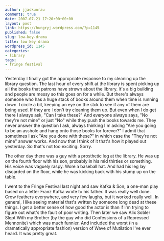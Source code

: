```yaml
---
author: jjackunrau
comments: true
date: 2007-07-21 17:20:00+00:00
layout: post
link: https://hungryj.wordpress.com/?p=1145
published: false
slug: low-key-drama
title: low key drama
wordpress_id: 1145
categories:
- library
tags:
- fringe festival
---
```


Yesterday I finally got the appropriate response to my cleaning up the library question.  The last hour of every shift at the library is spent picking up all the books that patrons have strewn about the library.  It's a big building and people are messy so this goes on for a while.  But there's always someone who has a huge stack of books around them when time is running down.  I circle a bit, keeping an eye on the stck to see if any of them are being used.  If they are I don't try cleaning them up.  But even when I do get there I always ask, "Can I take these?"  And everyone always says, "No they're not mine" or just "No" while they push the books towards me.  They never answer the question I ask, always thinking I'm asking "Are you going to be an asshole and hang onto those books for forever?"  I admit that sometimes I ask "Are you done with these?" in which case the "They're not mine" answer works.  And now that I think of it that's how it played out yesterday.  So that's not too exciting.  Sorry.  
  
The other day there was a guy with a prosthetic leg at the library.  He was up on the fourth floor with his son, probably in his mid thirties or something.  His voice was vaguely raspy.  Wore a baseball hat.  And had his leg lay discarded on the floor, while he was kicking back with his stump up on the table.  
  
I went to the Fringe Festival last night and saw Kafka & Son, a one-man play based on a letter Franz Kafka wrote to his father.  It was really well done.  Crow feathers everywhere, and very few laughs, but it worked really well.  In general, I like seeing material that's written by someone long dead at these things.  I get a better sense of how good the actor is than if I'm trying to figure out what's the fault of poor writing.  Then later we saw Alix Sobler Slept With my Brother (by the guy who did Confessions of a Repressed Mennonite) which was much funnier.  And included the worst (in a dramatically appropriate fashion) version of Wave of Mutilation I've ever heard.  It was pretty great.
